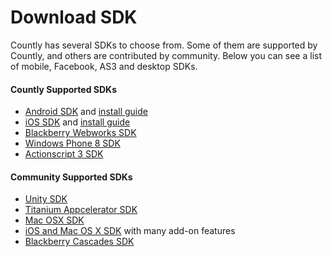 # Download SDK

Countly has several SDKs to choose from. Some of them are supported by Countly, and others are contributed by community.
Below you can see a list of mobile, Facebook, AS3 and desktop SDKs. 

#### Countly Supported SDKs 

* [Android SDK](https://github.com/Countly/countly-sdk-android) and [install guide](http://new.count.ly/documentation/sdk-installation/android)
* [iOS SDK](https://github.com/Countly/countly-sdk-ios) and [install guide](http://new.count.ly/documentation/sdk-installation/ios)
* [Blackberry Webworks SDK](https://github.com/Countly/countly-sdk-blackberry-webworks)
* [Windows Phone 8 SDK](https://github.com/Countly/countly-sdk-windows-phone)
* [Actionscript 3 SDK](https://github.com/Countly/countly-sdk-as3) 

#### Community Supported SDKs

* [Unity SDK](https://github.com/Countly/countly-sdk-unity)
* [Titanium Appcelerator SDK](https://github.com/euforic/Titanium-Count.ly)
* [Mac OSX SDK](https://github.com/mrballoon/countly-sdk-osx)
* [iOS and Mac OS X SDK](https://github.com/benoitsan/countly-sdk-cocoa) with many add-on features
* [Blackberry Cascades SDK](https://github.com/craigmj/countly-sdk-blackberry10-cascades)
